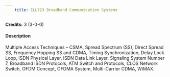 ```yaml
---
    title: ELL723 Broadband Communication Systems
---
```

**Credits:** 3 (3-0-0)



#### Description 
Multiple Access Techniques – CSMA, Spread Spectrum (SS), Direct Spread SS, Frequency Hopping SS and CDMA, Timing Synchronization, Delay Lock Loop, ISDN Physical Layer, ISDN Data Link Layer, Signaling System Number 7, Broadband ISDN Protocols, ATM Switch and Protocols, CLOS Network Switch, OFDM Concept, OFDMA System, Multi-Carrier CDMA, WiMAX.